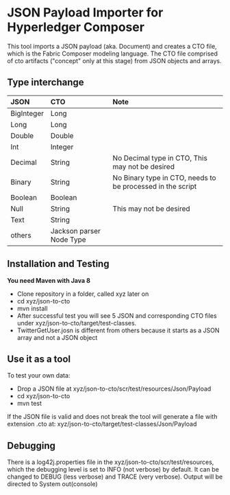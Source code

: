 # JSON Payload Importer for Hyperledger Composer   
This tool imports a JSON payload (aka. Document) and creates a CTO file, which is the Fabric Composer modeling language. The CTO file comprised of cto artifacts ("concept" only at this stage) from JSON objects and arrays.

## Type interchange ##


| JSON|CTO|Note |
|:--|:----|:---|
|BigInteger|Long| |
|Long|Long| |
| Double| Double |  |
|Int|Integer| |
|Decimal|String| No Decimal type in CTO, This may not be desired|
|Binary|String| No Binary type in CTO, needs to be processed in the script|
|Boolean|Boolean| |
|Null|String|This may not be desired|
|Text|String| |
|others|Jackson parser Node Type| |

## Installation and Testing ##

__You need Maven with Java 8__

 *  Clone repository in a folder, called xyz later on
 *  cd xyz/json-to-cto
 *  mvn install
 *  After successful test you will see 5 JSON and corresponding CTO files  under xyz/json-to-cto/target/test-classes.
 *  TwitterGetUser.josn is different from others because it starts as a JSON array and not a JSON object
 
 ## Use it as a tool ##
 To test your own data:
 
  * Drop a JSON file at  xyz/json-to-cto/scr/test/resources/Json/Payload
  * cd xyz/json-to-cto
  *  mvn test
 
  If the JSON file is valid and does not break the tool will generate a file with extension .cto at:  xyz/json-to-cto/target/test-classes/Json/Payload 
 ## Debugging ##
 There is a log42j.properties file in the xyz/json-to-cto/scr/test/resources, which the debugging level is set to INFO (not verbose) by default. It can be changed to DEBUG (less verbose) and TRACE (very verbose). Output will be directed to System out(console)
 
